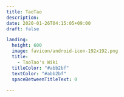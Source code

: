```yaml
---
title: TaoTao
description:
date: 2020-01-26T04:15:05+09:00
draft: false

landing:
  height: 600
  image: favicon/android-icon-192x192.png
  title:
    - TaoTao's Wiki
  titleColor: "#abb2bf"
  textColor: "#abb2bf"
  spaceBetweenTitleText: 0
      
---
```

